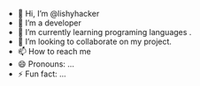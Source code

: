 - 👋 Hi, I’m @lishyhacker
- 👀 I’m a developer 
- 🌱 I’m currently learning programing languages .
- 💞️ I’m looking to collaborate on my project.
- 📫 How to reach me 
- 😄 Pronouns: ...
- ⚡ Fun fact: ...

<!---
lishyhacker/lishyhacker is a ✨ special ✨ repository because its `README.md` (this file) appears on your GitHub profile.
You can click the Preview link to take a look at your changes.
--->

